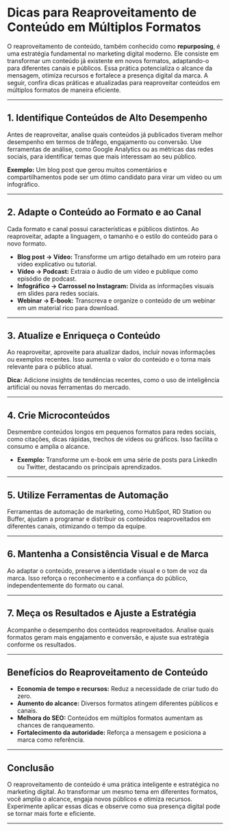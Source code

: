 
# Dicas para Reaproveitamento de Conteúdo em Múltiplos Formatos

O reaproveitamento de conteúdo, também conhecido como **repurposing**, é uma estratégia fundamental no marketing digital moderno. Ele consiste em transformar um conteúdo já existente em novos formatos, adaptando-o para diferentes canais e públicos. Essa prática potencializa o alcance da mensagem, otimiza recursos e fortalece a presença digital da marca. A seguir, confira dicas práticas e atualizadas para reaproveitar conteúdos em múltiplos formatos de maneira eficiente.

---

## 1. Identifique Conteúdos de Alto Desempenho

Antes de reaproveitar, analise quais conteúdos já publicados tiveram melhor desempenho em termos de tráfego, engajamento ou conversão. Use ferramentas de análise, como Google Analytics ou as métricas das redes sociais, para identificar temas que mais interessam ao seu público.

**Exemplo:** Um blog post que gerou muitos comentários e compartilhamentos pode ser um ótimo candidato para virar um vídeo ou um infográfico.

---

## 2. Adapte o Conteúdo ao Formato e ao Canal

Cada formato e canal possui características e públicos distintos. Ao reaproveitar, adapte a linguagem, o tamanho e o estilo do conteúdo para o novo formato.

- **Blog post → Vídeo:** Transforme um artigo detalhado em um roteiro para vídeo explicativo ou tutorial.
- **Vídeo → Podcast:** Extraia o áudio de um vídeo e publique como episódio de podcast.
- **Infográfico → Carrossel no Instagram:** Divida as informações visuais em slides para redes sociais.
- **Webinar → E-book:** Transcreva e organize o conteúdo de um webinar em um material rico para download.

---

## 3. Atualize e Enriqueça o Conteúdo

Ao reaproveitar, aproveite para atualizar dados, incluir novas informações ou exemplos recentes. Isso aumenta o valor do conteúdo e o torna mais relevante para o público atual.

**Dica:** Adicione insights de tendências recentes, como o uso de inteligência artificial ou novas ferramentas do mercado.

---

## 4. Crie Microconteúdos

Desmembre conteúdos longos em pequenos formatos para redes sociais, como citações, dicas rápidas, trechos de vídeos ou gráficos. Isso facilita o consumo e amplia o alcance.

- **Exemplo:** Transforme um e-book em uma série de posts para LinkedIn ou Twitter, destacando os principais aprendizados.

---

## 5. Utilize Ferramentas de Automação

Ferramentas de automação de marketing, como HubSpot, RD Station ou Buffer, ajudam a programar e distribuir os conteúdos reaproveitados em diferentes canais, otimizando o tempo da equipe.

---

## 6. Mantenha a Consistência Visual e de Marca

Ao adaptar o conteúdo, preserve a identidade visual e o tom de voz da marca. Isso reforça o reconhecimento e a confiança do público, independentemente do formato ou canal.

---

## 7. Meça os Resultados e Ajuste a Estratégia

Acompanhe o desempenho dos conteúdos reaproveitados. Analise quais formatos geram mais engajamento e conversão, e ajuste sua estratégia conforme os resultados.

---

## Benefícios do Reaproveitamento de Conteúdo

- **Economia de tempo e recursos:** Reduz a necessidade de criar tudo do zero.
- **Aumento do alcance:** Diversos formatos atingem diferentes públicos e canais.
- **Melhora do SEO:** Conteúdos em múltiplos formatos aumentam as chances de ranqueamento.
- **Fortalecimento da autoridade:** Reforça a mensagem e posiciona a marca como referência.

---

## Conclusão

O reaproveitamento de conteúdo é uma prática inteligente e estratégica no marketing digital. Ao transformar um mesmo tema em diferentes formatos, você amplia o alcance, engaja novos públicos e otimiza recursos. Experimente aplicar essas dicas e observe como sua presença digital pode se tornar mais forte e eficiente.

---
```